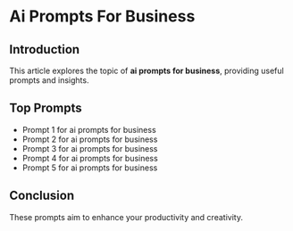 # Ai Prompts For Business

## Introduction

This article explores the topic of **ai prompts for business**, providing useful prompts and insights.

## Top Prompts

- Prompt 1 for ai prompts for business
- Prompt 2 for ai prompts for business
- Prompt 3 for ai prompts for business
- Prompt 4 for ai prompts for business
- Prompt 5 for ai prompts for business

## Conclusion

These prompts aim to enhance your productivity and creativity.
